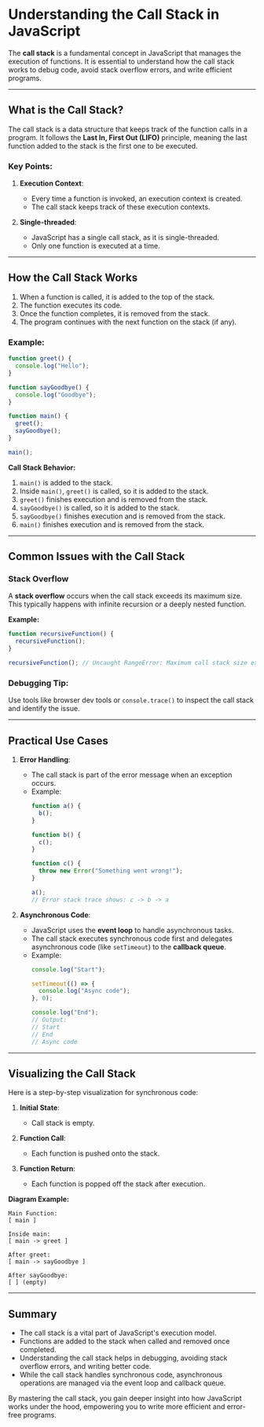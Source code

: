 # Understanding the Call Stack in JavaScript

The **call stack** is a fundamental concept in JavaScript that manages the execution of functions. It is essential to understand how the call stack works to debug code, avoid stack overflow errors, and write efficient programs.

---

## What is the Call Stack?

The call stack is a data structure that keeps track of the function calls in a program. It follows the **Last In, First Out (LIFO)** principle, meaning the last function added to the stack is the first one to be executed.

### Key Points:
1. **Execution Context**:
   - Every time a function is invoked, an execution context is created.
   - The call stack keeps track of these execution contexts.

2. **Single-threaded**:
   - JavaScript has a single call stack, as it is single-threaded.
   - Only one function is executed at a time.

---

## How the Call Stack Works

1. When a function is called, it is added to the top of the stack.
2. The function executes its code.
3. Once the function completes, it is removed from the stack.
4. The program continues with the next function on the stack (if any).

### Example:
```javascript
function greet() {
  console.log("Hello");
}

function sayGoodbye() {
  console.log("Goodbye");
}

function main() {
  greet();
  sayGoodbye();
}

main();
```

**Call Stack Behavior:**
1. `main()` is added to the stack.
2. Inside `main()`, `greet()` is called, so it is added to the stack.
3. `greet()` finishes execution and is removed from the stack.
4. `sayGoodbye()` is called, so it is added to the stack.
5. `sayGoodbye()` finishes execution and is removed from the stack.
6. `main()` finishes execution and is removed from the stack.

---

## Common Issues with the Call Stack

### Stack Overflow
A **stack overflow** occurs when the call stack exceeds its maximum size. This typically happens with infinite recursion or a deeply nested function.

**Example:**
```javascript
function recursiveFunction() {
  recursiveFunction();
}

recursiveFunction(); // Uncaught RangeError: Maximum call stack size exceeded
```

### Debugging Tip:
Use tools like browser dev tools or `console.trace()` to inspect the call stack and identify the issue.

---

## Practical Use Cases

1. **Error Handling**:
   - The call stack is part of the error message when an exception occurs.
   - Example:
     ```javascript
     function a() {
       b();
     }

     function b() {
       c();
     }

     function c() {
       throw new Error("Something went wrong!");
     }

     a();
     // Error stack trace shows: c -> b -> a
     ```

2. **Asynchronous Code**:
   - JavaScript uses the **event loop** to handle asynchronous tasks.
   - The call stack executes synchronous code first and delegates asynchronous code (like `setTimeout`) to the **callback queue**.
   - Example:
     ```javascript
     console.log("Start");

     setTimeout(() => {
       console.log("Async code");
     }, 0);

     console.log("End");
     // Output:
     // Start
     // End
     // Async code
     ```

---

## Visualizing the Call Stack

Here is a step-by-step visualization for synchronous code:

1. **Initial State**:
   - Call stack is empty.

2. **Function Call**:
   - Each function is pushed onto the stack.

3. **Function Return**:
   - Each function is popped off the stack after execution.

**Diagram Example:**
```
Main Function:
[ main ]

Inside main:
[ main -> greet ]

After greet:
[ main -> sayGoodbye ]

After sayGoodbye:
[ ] (empty)
```

---

## Summary

- The call stack is a vital part of JavaScript's execution model.
- Functions are added to the stack when called and removed once completed.
- Understanding the call stack helps in debugging, avoiding stack overflow errors, and writing better code.
- While the call stack handles synchronous code, asynchronous operations are managed via the event loop and callback queue.

By mastering the call stack, you gain deeper insight into how JavaScript works under the hood, empowering you to write more efficient and error-free programs.

